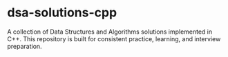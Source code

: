 # dsa-solutions-cpp
A collection of Data Structures and Algorithms solutions implemented in C++. This repository is built for consistent practice, learning, and interview preparation.
